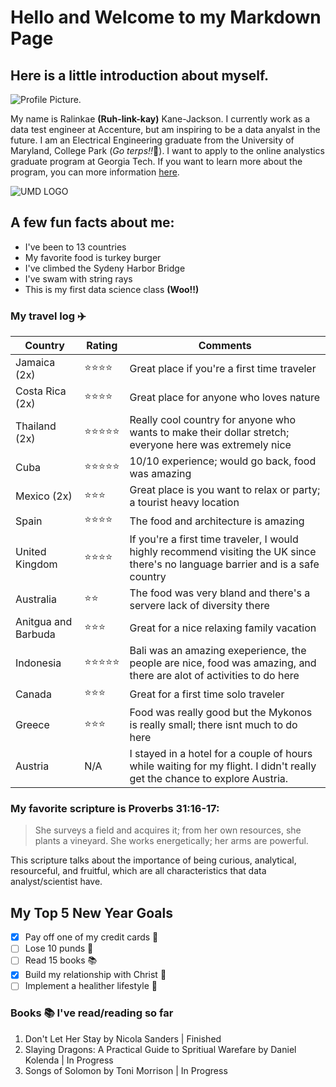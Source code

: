 # Hello and Welcome to my Markdown Page 
## Here is a little introduction about myself. 

![Profile Picture](https://pbs.twimg.com/media/DJKQs3sWAAAKCBd?format=jpg&name=900x900).

My name is Ralinkae **(Ruh-link-kay)** Kane-Jackson. I currently work as a data test engineer at Accenture, but am inspiring to be a data anyalst in the future. I am an Electrical Engineering graduate from the University of Maryland, College Park (*Go terps!!*:turtle:). I want to apply to the online analystics graduate program at Georgia Tech. If you want to learn more about the program, you can more information [here](https://pe.gatech.edu/degrees/analytics/curriculum).

![UMD LOGO](https://umd-brand.transforms.svdcdn.com/production/uploads/images/informal-seal.png?w=512&h=512&auto=compress%2Cformat&fit=crop&dm=1656362660&s=f147c43be06ac2a530c41260819e63a1)

## A few fun facts about me:
* I've been to 13 countries
* My favorite food is turkey burger
* I've climbed the Sydeny Harbor Bridge
* I've swam with string rays
* This is my first data science class **(Woo!!)**

### My travel log :airplane:
| Country | Rating | Comments |
|---------|--------|----------|
| Jamaica (2x) | :star::star::star::star:| Great place if you're a first time traveler|
|Costa Rica (2x) | :star::star::star::star:| Great place for anyone who loves nature |
|Thailand (2x)| :star::star::star::star::star: | Really cool country for anyone who wants to make their dollar stretch; everyone here was extremely nice |
|Cuba | :star::star::star::star::star: | 10/10 experience; would go back, food was amazing |
|Mexico (2x)| :star::star::star:| Great place is you want to relax or party; a tourist heavy location |
|Spain | :star::star::star::star: | The food and architecture is amazing | 
|United Kingdom | :star::star::star::star: | If you're a first time traveler, I would highly recommend visiting the UK since there's no language barrier and is a safe country |
|Australia| :star::star: | The food was very bland and there's a servere lack of diversity there|
| Anitgua and Barbuda | :star::star::star: | Great for a nice relaxing family vacation |
| Indonesia | :star::star::star::star::star: | Bali was an amazing exeperience, the people are nice, food was amazing, and there are alot of activities to do here |
|Canada | :star::star::star: | Great for a first time solo traveler|
|Greece | :star::star::star:| Food was really good but the Mykonos is really small; there isnt much to do here|
|Austria | N/A | I stayed in a hotel for a couple of hours while waiting for my flight. I didn't really get the chance to explore Austria.| 


### My favorite scripture is Proverbs 31:16-17: 
> She surveys a field and acquires it; from her own resources, she plants a vineyard. She works energetically; her arms are powerful. 

This scripture talks about the importance of being curious, analytical, resourceful, and fruitful, which are all characteristics that data analyst/scientist have. 

## My Top 5 New Year Goals 

- [x] Pay off one of my credit cards :tada:
- [ ] Lose 10 punds :muscle:
- [ ] Read 15 books :books:
- [x] Build my relationship with Christ :pray:
- [ ] Implement a healither lifestyle :seedling:

### Books :books: I've read/reading so far 
1. Don't Let Her Stay by Nicola Sanders | Finished
2. Slaying Dragons: A Practical Guide to Spritiual Warefare  by Daniel Kolenda | In Progress
3. Songs of Solomon by Toni Morrison | In Progress 
